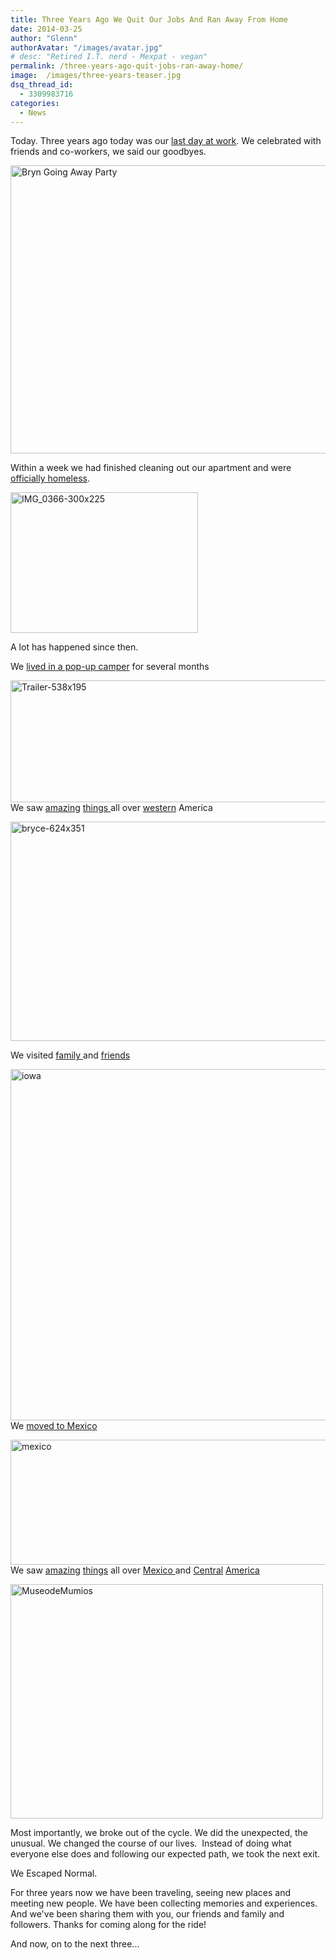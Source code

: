 ```yaml
---
title: Three Years Ago We Quit Our Jobs And Ran Away From Home
date: 2014-03-25
author: "Glenn"
authorAvatar: "/images/avatar.jpg"
# desc: "Retired I.T. nerd - Mexpat - vegan"
permalink: /three-years-ago-quit-jobs-ran-away-home/
image:  /images/three-years-teaser.jpg
dsq_thread_id:
  - 3309983716
categories:
  - News
---
```

Today. Three years ago today was our [last day at work][1]. We celebrated with friends and co-workers, we said our goodbyes.

[<img class=" wp-image-3369 alignnone" src="https://vagabondians.com/wp-content/uploads/2011/04/2011-Texas-209.jpg" alt="Bryn Going Away Party" width="614" height="461" />][2]

Within a week we had finished cleaning out our apartment and were [officially homeless][3].

[<img class="size-full wp-image-2863 alignnone" src="https://vagabondians.com/wp-content/uploads/2011/04/IMG_0366.jpg" alt="IMG_0366-300x225" width="300" height="225" />][4]

A lot has happened since then.

We [lived in a pop-up camper][5] for several months

[<img class="size-full wp-image-2929 alignnone" src="https://vagabondians.com/wp-content/uploads/2011/05/Trailer.jpg" alt="Trailer-538x195" width="538" height="195" />][6]  
We saw [amazing][7] [things ][8]all over [western][9] America

[<img class="size-full wp-image-3072 alignnone" src="https://vagabondians.com/wp-content/uploads/2011/07/bryce.jpg" alt="bryce-624x351" width="624" height="351" />][10]

We visited [family ][11]and [friends][12]

[<img class="alignnone size-foundation-featured-image wp-image-3606" src="https://vagabondians.com/wp-content/uploads/2014/03/iowa.jpg" alt="iowa" width="750" height="562" />][13]  
We [moved to Mexico][14]

[<img class="alignnone size-full wp-image-1001" src="https://vagabondians.com/wp-content/uploads/2012/01/mexico.jpg" alt="mexico" width="539" height="200" />][15]  
We saw [amazing][16] [things][17] all over [Mexico ][18]and [Central][19] [America][20]

[<img class="alignnone size-full wp-image-1384" src="https://vagabondians.com/wp-content/uploads/2012/07/MuseodeMumios.jpg" alt="MuseodeMumios" width="500" height="375" />][21]

Most importantly, we broke out of the cycle. We did the unexpected, the unusual. We changed the course of our lives.  Instead of doing what everyone else does and following our expected path, we took the next exit.

We Escaped Normal.

For three years now we have been traveling, seeing new places and meeting new people. We have been collecting memories and experiences. And we've been sharing them with you, our friends and family and followers. Thanks for coming along for the ride!

And now, on to the next three...

 [1]: https://vagabondians.com/escaping-system/ "Escaping the System"
 [2]: https://vagabondians.com/wp-content/uploads/2011/04/2011-Texas-209.jpg
 [3]: https://vagabondians.com/homeless-living-car/ "We Are Homeless and Living in our Car"
 [4]: https://vagabondians.com/wp-content/uploads/2011/04/IMG_0366.jpg
 [5]: https://vagabondians.com/bigger-tent-wheels/ "A Bigger Tent – on Wheels"
 [6]: https://vagabondians.com/wp-content/uploads/2011/05/Trailer.jpg
 [7]: https://vagabondians.com/grand-canyon-north-rim/ "Grand Canyon – North Rim"
 [8]: https://vagabondians.com/grove-titans/ "Grove of Titans"
 [9]: https://vagabondians.com/yellowstone/ "Yellowstone"
 [10]: https://vagabondians.com/wp-content/uploads/2011/07/bryce.jpg
 [11]: https://vagabondians.com/glenn-2-0-2011-review/ "Glenn 2.0 – 2011 in Review"
 [12]: https://vagabondians.com/seattle/ "Seattle"
 [13]: https://vagabondians.com/wp-content/uploads/2014/03/iowa.jpg
 [14]: https://vagabondians.com/leavin-jet-plane/ "Well We’re Leavin’ on a Jet Plane…"
 [15]: https://vagabondians.com/wp-content/uploads/2012/01/mexico.jpg
 [16]: https://vagabondians.com/death-and-beyond-in-guanajuato-mexico/ "Death and Beyond in Guanajuato, Mexico"
 [17]: https://vagabondians.com/jungle-ancients-yaxchilan-bonampak/ "Jungle Ancients:  Yaxchilan, Bonampak"
 [18]: https://vagabondians.com/happy-year-times-awastin/ "Happy New Year! Time’s A’wastin’!"
 [19]: https://vagabondians.com/grand-tour-of-the-islets-granada-nicaragua/ "Grand Tour of the Islets, Granada, Nicaragua"
 [20]: https://vagabondians.com/saripiqui-canopy-tour/ "Saripiqui River and Canopy Tour, Costa Rica"
 [21]: https://vagabondians.com/wp-content/uploads/2012/07/MuseodeMumios.jpg
